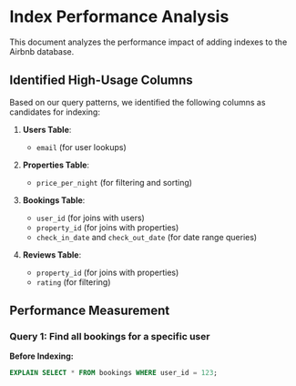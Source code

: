 # Index Performance Analysis

This document analyzes the performance impact of adding indexes to the Airbnb database.

## Identified High-Usage Columns

Based on our query patterns, we identified the following columns as candidates for indexing:

1. **Users Table**:
   - `email` (for user lookups)

2. **Properties Table**:
   - `price_per_night` (for filtering and sorting)

3. **Bookings Table**:
   - `user_id` (for joins with users)
   - `property_id` (for joins with properties)
   - `check_in_date` and `check_out_date` (for date range queries)

4. **Reviews Table**:
   - `property_id` (for joins with properties)
   - `rating` (for filtering)

## Performance Measurement

### Query 1: Find all bookings for a specific user

**Before Indexing:**
```sql
EXPLAIN SELECT * FROM bookings WHERE user_id = 123;